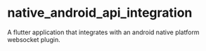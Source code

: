 # native_android_api_integration

A flutter application that integrates with an android native platform websocket plugin. 
